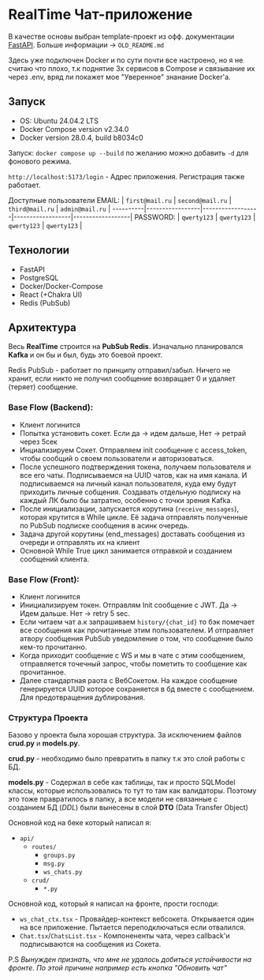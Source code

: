 # RealTime Чат-приложение 
В качестве основы выбран template-проект из офф. документации [FastAPI](https://github.com/fastapi/full-stack-fastapi-template). Больше информации -> `OLD_README.md`

Здесь уже подключен Docker и по сути почти все настроено, но я не считаю что плохо, т.к поднятие 3х сервисов в Compose и связывание их через .env, вряд ли покажет мое "Уверенное" знанание Docker'a.

## Запуск
- OS: Ubuntu 24.04.2 LTS
- Docker Compose version v2.34.0
- Docker version 28.0.4, build b8034c0

Запуск: `docker compose up --build` по желанию можно добавить `-d` для фонового режима.

`http://localhost:5173/login` - Адрес приложения. Регистрация также работает. 

Доступные пользователи 
EMAIL:    | `first@mail.ru` | `second@mail.ru` | `third@mail.ru`  | `admin@mail.ru`  |
----------|-----------------|------------------|------------------|------------------|
PASSWORD: | `qwerty123`     | `qwerty123`      | `qwerty123`      | `qwerty123`      |

## Технологии
- FastAPI
- PostgreSQL
- Docker/Docker-Compose
- React (+Chakra UI)
- Redis (PubSub)

## Архитектура
Весь **RealTime** строится на **PubSub Redis**. Изначально планировался **Kafka** и он бы и был, будь это боевой проект. 

Redis PubSub - работает по принципу отправил/забыл. Ничего не хранит, если никто не получил сообщение возвращает 0 и удаляет (теряет) сообщение.

### Base Flow (Backend):
- Клиент логинится 
- Попытка установить сокет. Если да -> идем дальше, Нет ->  ретрай через 5сек
- Инциализируем Сокет. Отправляем init сообщение с access_token, чтобы сообщий о своем пользователи и авторизоваться.
- После успешного подтверждения токена, получаем пользователя и все его чаты. Подписываемся на UUID чатов, как на имя канала. И подписываемся на личный канал пользователя, куда ему будут приходить личные собщения. Создавать отдельную подписку на каждый ЛК было бы затратно, особенно с точки зрения Kafka.
- После инициализации, запускается корутина (`receive_messages`), которая крутится в While цикле. Её задача отправлять полученные по PubSub подписке сообщения в асинк очередь.
- Задача другой корутины (end_messages) доставать сообщения из очереди и отправлять их на клиент 
- Основной While True цикл занимается отправкой и созданием сообщений клиента.


### Base Flow (Front):
- Клиент логинится 
- Инициализируем токен. Отправлям Init сообщение с JWT. Да -> Идем дальше. Нет -> retry 5 sec.
- Если читаем чат а.к запрашиваем `history/{chat_id}` то бэк помечает все сообщения как прочитанные этим пользователем. И отправляет атвору сообщения PubSub уведомление о том, что сообщение было кем-то прочитанно.
- Когда приходит сообщение с WS и мы в чате с этим сообщением, отправляется точечный запрос, чтобы пометить то сообщение как прочитанное.  
- Далее стандартная раота с ВебСокетом. На каждое сообщение генерируется UUID которое сохраняется в бд вместе с сообщением. Для предотвращения дублирования. 


### Структура Проекта
Базово у проекта была хорошая структура. 
За исключением файлов **crud.py** и **models.py**. 

**crud.py** - необходимо было превратить в папку т.к это слой работы с БД.

**models.py** - Содержал в себе как таблицы, так и просто SQLModel классы, которые использовались то тут то там как валидаторы. Поэтому это тоже правратилось в папку, а все модели не связанные с созданием БД (*DDL*) были вынесены в слой **DTO** (Data Transfer Object)

Основной код на беке который написал я:
- `api/`
  - `routes/`
    - `groups.py`
    - `msg.py`
    - `ws_chats.py`
  - `crud/`
    - `*.py`

Основной код, который я написал на фронте, прости господи:
- `ws_chat_ctx.tsx` - Провайдер-контекст вебсокета. Открывается один на все приложение. Пытается переподключаться если отвалился.
- `Chat.tsx`/`ChatsList.tsx` - Компонененты чата, через callback'и подписываются на сообщения из Сокета.

P.S 
*Вынужден признать, что мне не удалось добиться устойчивости на фронте. По этой причине например есть кнопка "Обновить чат"*
